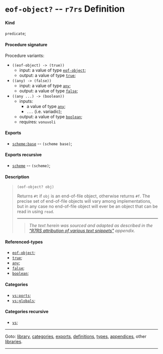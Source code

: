 

<a id='definition__r7rs__eof-object_3f'></a>

# `eof-object?` -- `r7rs` Definition


<a id='definition__r7rs__eof-object_3f__kind'></a>

#### Kind

`predicate`;


<a id='definition__r7rs__eof-object_3f__procedure-signature'></a>

#### Procedure signature

Procedure variants:
 * `((eof-object) -> (true))`
   * input: a value of type [`eof-object`](../../r7rs/types/eof-object.md#type__r7rs__eof-object);
   * output: a value of type [`true`](../../r7rs/types/true.md#type__r7rs__true);
 * `((any) -> (false))`
   * input: a value of type [`any`](../../r7rs/types/any.md#type__r7rs__any);
   * output: a value of type [`false`](../../r7rs/types/false.md#type__r7rs__false);
 * `((any ...) -> (boolean))`
   * inputs:
     * a value of type [`any`](../../r7rs/types/any.md#type__r7rs__any);
     * `...` (i.e. variadic);
   * output: a value of type [`boolean`](../../r7rs/types/boolean.md#type__r7rs__boolean);
   * requires: `vonuvoli`


<a id='definition__r7rs__eof-object_3f__exports'></a>

#### Exports

 * [`scheme:base`](../../r7rs/exports/scheme_3a_base.md#export__r7rs__scheme_3a_base) -- `(scheme base)`;


<a id='definition__r7rs__eof-object_3f__exports-recursive'></a>

#### Exports recursive

 * [`scheme`](../../r7rs/exports/scheme.md#export__r7rs__scheme) -- `(scheme)`;


<a id='definition__r7rs__eof-object_3f__description'></a>

#### Description

> ````
> (eof-object? obj)
> ````
> 
> 
> Returns `#t` if `obj` is an end-of-file object, otherwise returns
> `#f`.  The precise set of end-of-file objects will vary among
> implementations, but in any case no end-of-file object will ever be an object
> that can be read in using `read`.
> 
> 
> ----
> > *The text herein was sourced and adapted as described in the ["R7RS attribution of various text snippets"](../../r7rs/appendices/attribution.md#appendix__r7rs__attribution) appendix.*


<a id='definition__r7rs__eof-object_3f__referenced-types'></a>

#### Referenced-types

 * [`eof-object`](../../r7rs/types/eof-object.md#type__r7rs__eof-object);
 * [`true`](../../r7rs/types/true.md#type__r7rs__true);
 * [`any`](../../r7rs/types/any.md#type__r7rs__any);
 * [`false`](../../r7rs/types/false.md#type__r7rs__false);
 * [`boolean`](../../r7rs/types/boolean.md#type__r7rs__boolean);


<a id='definition__r7rs__eof-object_3f__categories'></a>

#### Categories

 * [`vs:ports`](../../r7rs/categories/vs_3a_ports.md#category__r7rs__vs_3a_ports);
 * [`vs:globals`](../../r7rs/categories/vs_3a_globals.md#category__r7rs__vs_3a_globals);


<a id='definition__r7rs__eof-object_3f__categories-recursive'></a>

#### Categories recursive

 * [`vs`](../../r7rs/categories/vs.md#category__r7rs__vs);

----

Goto: [library](../../r7rs/_index.md#library__r7rs), [categories](../../r7rs/categories/_index.md#toc__r7rs__categories), [exports](../../r7rs/exports/_index.md#toc__r7rs__exports), [definitions](../../r7rs/definitions/_index.md#toc__r7rs__definitions), [types](../../r7rs/types/_index.md#toc__r7rs__types), [appendices](../../r7rs/appendices/_index.md#toc__r7rs__appendices), other [libraries](../../_libraries.md#toc__libraries).

----


